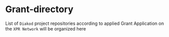 # Grant-directory

List of `Diakod` project repositories according to applied Grant Application on the `XPR Network` will be organized here
 
